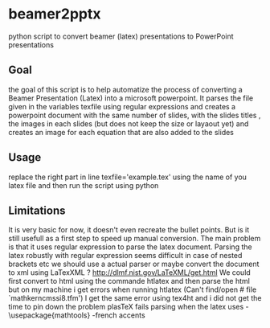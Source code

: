 # beamer2pptx
python script to convert beamer (latex) presentations to PowerPoint presentations

## Goal
the goal of this script is to help automatize the process of converting  a Beamer Presentation (Latex) into a microsoft powerpoint.
It parses the file given in the variables texfile using regular expressions and creates a powerpoint document with the same number of slides, with the slides titles , the images in each slides (but does not keep the size or layaout yet) and creates an image for each equation that are also added to the slides

## Usage

replace the right part in line texfile='example.tex' using the name of you latex file
and then run the script using python

## Limitations

It is very basic for now, it doesn't even recreate the bullet points. But is it still usefull as a first step to speed up manual conversion.
The main problem is that it uses regular expression to parse the latex document. Parsing the latex robustly with regular expression seems difficult in case of nested brackets etc we should use a actual parser or maybe convert the document to xml using LaTexXML ?  http://dlmf.nist.gov/LaTeXML/get.html 
We could first convert to html using the commande htlatex and then parse the html but on my machine i get errors when running htlatex (Can't find/open #	file `mathkerncmssi8.tfm')
I get the same error using tex4ht and i  did not get the time to pin down the problem 
 plasTeX fails parsing when the latex uses 
 -\usepackage{mathtools}
  -french accents 


